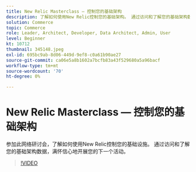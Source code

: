 ```yaml
---
title: New Relic Masterclass — 控制您的基础架构
description: 了解如何使用New Relic控制您的基础架构。 通过访问和了解您的基础架构数据，满怀信心地开展您的下一个活动。
solution: Commerce
topic: Commerce
role: Leader, Architect, Developer, Data Architect, Admin, User
level: Beginner
kt: 10712
thumbnail: 345148.jpeg
exl-id: 695bc9ab-8d06-449d-9ef8-c0a61b90ae27
source-git-commit: ca06e5a8b1602a7bcfb83a43f529680a5a96bacf
workflow-type: tm+mt
source-wordcount: '70'
ht-degree: 0%

---
```


# New Relic Masterclass — 控制您的基础架构

参加此网络研讨会，了解如何使用New Relic控制您的基础设施。 通过访问和了解您的基础架构数据，满怀信心地开展您的下一个活动。

>[!VIDEO](https://video.tv.adobe.com/v/345148/?quality=12&learn=on)
